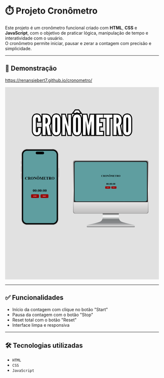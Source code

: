 # ⏱️ Projeto Cronômetro

Este projeto é um cronômetro funcional criado com **HTML**, **CSS** e **JavaScript**, com o objetivo de praticar lógica, manipulação de tempo e interatividade com o usuário.  
O cronômetro permite iniciar, pausar e zerar a contagem com precisão e simplicidade.

---

## 📸 Demonstração

https://renansiebert7.github.io/cronometro/

<img src="https://github.com/renansiebert7/cronometro/blob/master/README.png?raw=true">

---

## ✅ Funcionalidades

- Início da contagem com clique no botão "Start"
- Pausa da contagem com o botão "Stop"
- Reset total com o botão "Reset"
- Interface limpa e responsiva

---

## 🛠️ Tecnologias utilizadas

- `HTML`
- `CSS`
- `JavaScript`
